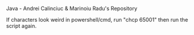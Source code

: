 Java - Andrei Calinciuc & Marinoiu Radu's Repository

If characters look weird in powershell/cmd, run "chcp 65001" then run the script again.
